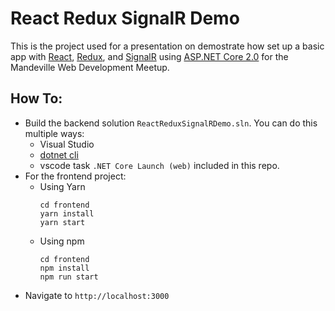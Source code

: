 # React Redux SignalR Demo

This is the project used for a presentation on demostrate how set up a basic app with [React](https://reactjs.org/), [Redux](https://redux.js.org/), and [SignalR](https://docs.microsoft.com/en-us/aspnet/core/signalr/?view=aspnetcore-2.1) using [ASP.NET Core 2.0](https://docs.microsoft.com/en-us/aspnet/core/?view=aspnetcore-2.1) for the Mandeville Web Development Meetup.

## How To:

- Build the backend solution `ReactReduxSignalRDemo.sln`. You can do this multiple ways:
  - Visual Studio
  - [dotnet cli](https://docs.microsoft.com/en-us/dotnet/core/tools/?tabs=netcore2x)
  - vscode task `.NET Core Launch (web)` included in this repo.
- For the frontend project:
  - Using Yarn
    ```
    cd frontend
    yarn install
    yarn start
    ```
  - Using npm
    ```
    cd frontend
    npm install
    npm run start
    ```
- Navigate to `http://localhost:3000`
